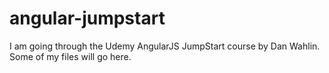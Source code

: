 angular-jumpstart
=================
I am going through the Udemy AngularJS JumpStart course by Dan Wahlin. Some of my files will go here.
